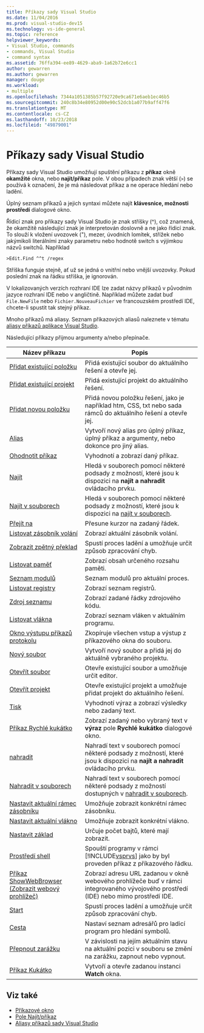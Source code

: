 ```yaml
---
title: Příkazy sady Visual Studio
ms.date: 11/04/2016
ms.prod: visual-studio-dev15
ms.technology: vs-ide-general
ms.topic: reference
helpviewer_keywords:
- Visual Studio, commands
- commands, Visual Studio
- command syntax
ms.assetid: 76ffa394-ee89-4629-aba9-1a62b72e6cc1
author: gewarren
ms.author: gewarren
manager: douge
ms.workload:
- multiple
ms.openlocfilehash: 7344a1051385b57f92720e9ca671e6aeb1ec46b5
ms.sourcegitcommit: 240c8b34e80952d00e90c52dcb1a077b9aff47f6
ms.translationtype: MT
ms.contentlocale: cs-CZ
ms.lasthandoff: 10/23/2018
ms.locfileid: "49879001"
---
```

# <a name="visual-studio-commands"></a>Příkazy sady Visual Studio
Příkazy sady Visual Studio umožňují spuštění příkazu z **příkaz** okně **okamžité** okna, nebo **najít/příkaz** pole. V obou případech znak větší (`>`) se používá k označení, že je má následovat příkaz a ne operace hledání nebo ladění.

 Úplný seznam příkazů a jejich syntaxi můžete najít **klávesnice, možnosti prostředí** dialogové okno.

 Řídicí znak pro příkazy sady Visual Studio je znak stříšky (^), což znamená, že okamžitě následující znak je interpretován doslovně a ne jako řídicí znak. To slouží k vložení uvozovek ("), mezer, úvodních lomítek, střížek nebo jakýmikoli literálními znaky parametru nebo hodnotě switch s výjimkou názvů switchů. Například

```
>Edit.Find ^^t /regex
```

 Stříška funguje stejně, ať už se jedná o vnitřní nebo vnější uvozovky. Pokud poslední znak na řádku stříška, je ignorován.

 V lokalizovaných verzích rozhraní IDE lze zadat názvy příkazů v původním jazyce rozhraní IDE nebo v angličtině. Například můžete zadat buď `File.NewFile` nebo `Fichier.NouveauFichier` ve francouzském prostředí IDE, chcete-li spustit tak stejný příkaz.

 Mnoho příkazů má aliasy. Seznam příkazových aliasů naleznete v tématu [aliasy příkazů aplikace Visual Studio](../../ide/reference/visual-studio-command-aliases.md).

 Následující příkazy přijmou argumenty a/nebo přepínače.


| Název příkazu | Popis |
| - | - |
| [Přidat existující položku](../../ide/reference/add-existing-item-command.md) | Přidá existující soubor do aktuálního řešení a otevře jej. |
| [Přidat existující projekt](../../ide/reference/add-existing-project-command.md) | Přidá existující projekt do aktuálního řešení. |
| [Přidat novou položku](../../ide/reference/add-new-item-command.md) | Přidá novou položku řešení, jako je například htm, CSS, txt nebo sada rámců do aktuálního řešení a otevře jej. |
| [Alias](../../ide/reference/alias-command.md) | Vytvoří nový alias pro úplný příkaz, úplný příkaz a argumenty, nebo dokonce pro jiný alias. |
| [Ohodnotit příkaz](../../ide/reference/evaluate-statement-command.md) | Vyhodnotí a zobrazí daný příkaz. |
| [Najít](../../ide/reference/find-command.md) | Hledá v souborech pomocí některé podsady z možností, které jsou k dispozici na **najít a nahradit** ovládacího prvku. |
| [Najít v souborech](../../ide/reference/find-in-files-command.md) | Hledá v souborech pomocí některé podsady z možností, které jsou k dispozici na [najít v souborech](../../ide/find-in-files.md). |
| [Přejít na](../../ide/reference/go-to-command.md) | Přesune kurzor na zadaný řádek. |
| [Listovat zásobník volání](../../ide/reference/list-call-stack-command.md) | Zobrazí aktuální zásobník volání. |
| [Zobrazit zpětný překlad](../../ide/reference/list-disassembly-command.md) | Spustí proces ladění a umožňuje určit způsob zpracování chyb. |
| [Listovat paměť](../../ide/reference/list-memory-command.md) | Zobrazí obsah určeného rozsahu paměti. |
| [Seznam modulů](../../ide/reference/list-modules-command.md) | Seznam modulů pro aktuální proces. |
| [Listovat registry](../../ide/reference/list-registers-command.md) | Zobrazí seznam registrů. |
| [Zdroj seznamu](../../ide/reference/list-source-command.md) | Zobrazí zadané řádky zdrojového kódu. |
| [Listovat vlákna](../../ide/reference/list-threads-command.md) | Zobrazí seznam vláken v aktuálním programu. |
| [Okno výstupu příkazů protokolu](../../ide/reference/log-command-window-output-command.md) | Zkopíruje všechen vstup a výstup z příkazového okna do souboru. |
| [Nový soubor](../../ide/reference/new-file-command.md) | Vytvoří nový soubor a přidá jej do aktuálně vybraného projektu. |
| [Otevřít soubor](../../ide/reference/open-file-command.md) | Otevře existující soubor a umožňuje určit editor. |
| [Otevřít projekt](../../ide/reference/open-project-command.md) | Otevře existující projekt a umožňuje přidat projekt do aktuálního řešení. |
| [Tisk](../../ide/reference/print-command.md) | Vyhodnotí výraz a zobrazí výsledky nebo zadaný text. |
| [Příkaz Rychlé kukátko](../../ide/reference/quick-watch-command.md) | Zobrazí zadaný nebo vybraný text v **výraz** pole **Rychlé kukátko** dialogové okno. |
| [nahradit](../../ide/reference/replace-command.md) | Nahradí text v souborech pomocí některé podsady z možností, které jsou k dispozici na **najít a nahradit** ovládacího prvku. |
| [Nahradit v souborech](../../ide/reference/replace-in-files-command.md) | Nahradí text v souborech pomocí některé podsady z možností dostupných v [nahradit v souborech](../../ide/replace-in-files.md). |
| [Nastavit aktuální rámec zásobníku](../../ide/reference/set-current-stack-frame-command.md) | Umožňuje zobrazit konkrétní rámec zásobníku. |
| [Nastavit aktuální vlákno](../../ide/reference/set-current-thread-command.md) | Umožňuje zobrazit konkrétní vlákno. |
| [Nastavit základ](../../ide/reference/set-radix-command.md) | Určuje počet bajtů, které mají zobrazit. |
| [Prostředí shell](../../ide/reference/shell-command.md) | Spouští programy v rámci [!INCLUDE[vsprvs](../../code-quality/includes/vsprvs_md.md)] jako by byl proveden příkaz z příkazového řádku. |
| [Příkaz ShowWebBrowser (Zobrazit webový prohlížeč)](../../ide/reference/showwebbrowser-command.md) | Zobrazí adresu URL zadanou v okně webového prohlížeče buď v rámci integrovaného vývojového prostředí (IDE) nebo mimo prostředí IDE. |
| [Start](../../ide/reference/start-command.md) | Spustí proces ladění a umožňuje určit způsob zpracování chyb. |
| [Cesta](../../ide/reference/symbol-path-command.md) | Nastaví seznam adresářů pro ladicí program pro hledání symbolů. |
| [Přepnout zarážku](../../ide/reference/toggle-breakpoint-command.md) | V závislosti na jejím aktuálním stavu na aktuální pozici v souboru se změní na zarážku, zapnout nebo vypnout. |
| [Příkaz Kukátko](../../ide/reference/watch-command.md) | Vytvoří a otevře zadanou instanci **Watch** okna. |

## <a name="see-also"></a>Viz také

- [Příkazové okno](../../ide/reference/command-window.md)
- [Pole Najít/příkaz](../../ide/find-command-box.md)
- [Aliasy příkazů sady Visual Studio](../../ide/reference/visual-studio-command-aliases.md)